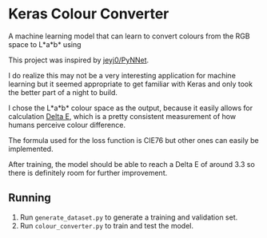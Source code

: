 # Keras Colour Converter
A machine learning model that can learn to convert colours 
from the RGB space to L\*a\*b\* using 

This project was inspired by [jeyj0/PyNNet](https://github.com/jeyj0/PyNNet).

I do realize this may not be a very interesting application for machine learning
but it seemed appropriate to get familiar with Keras and only took the better
part of a night to build.

I chose the L\*a\*b\* colour space as the output, because it easily allows 
for calculation [Delta E](https://en.wikipedia.org/wiki/Color_difference#LAB_Delta_E),
which is a pretty consistent measurement of how humans perceive colour difference.

The formula used for the loss function is CIE76 but other ones can easily be implemented.

After training, the model should be able to reach a Delta E of around 3.3 so there is
definitely room for further improvement.

## Running
1. Run `generate_dataset.py` to generate a training and validation set.
2. Run `colour_converter.py` to train and test the model.